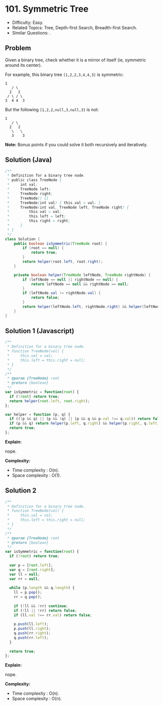 # 101. Symmetric Tree

- Difficulty: Easy.
- Related Topics: Tree, Depth-first Search, Breadth-first Search.
- Similar Questions: .

## Problem

Given a binary tree, check whether it is a mirror of itself (ie, symmetric around its center).


For example, this binary tree ```[1,2,2,3,4,4,3]``` is symmetric:
```
1
   / \
  2   2
 / \ / \
3  4 4  3
```

But the following ```[1,2,2,null,3,null,3]```  is not:
```
1
   / \
  2   2
   \   \
   3    3
```

**Note:**
Bonus points if you could solve it both recursively and iteratively.

## Solution (Java)
```java
/**
 * Definition for a binary tree node.
 * public class TreeNode {
 *     int val;
 *     TreeNode left;
 *     TreeNode right;
 *     TreeNode() {}
 *     TreeNode(int val) { this.val = val; }
 *     TreeNode(int val, TreeNode left, TreeNode right) {
 *         this.val = val;
 *         this.left = left;
 *         this.right = right;
 *     }
 * }
 */
class Solution {
    public boolean isSymmetric(TreeNode root) {
        if (root == null) {
            return true;
        }
        return helper(root.left, root.right);
    }

    private boolean helper(TreeNode leftNode, TreeNode rightNode) {
        if (leftNode == null || rightNode == null) {
            return leftNode == null && rightNode == null;
        }
        if (leftNode.val != rightNode.val) {
            return false;
        }
        return helper(leftNode.left, rightNode.right) && helper(leftNode.right, rightNode.left);
    }
}
```

## Solution 1 (Javascript)

```javascript
/**
 * Definition for a binary tree node.
 * function TreeNode(val) {
 *     this.val = val;
 *     this.left = this.right = null;
 * }
 */
/**
 * @param {TreeNode} root
 * @return {boolean}
 */
var isSymmetric = function(root) {
  if (!root) return true;
  return helper(root.left, root.right);
};

var helper = function (p, q) {
  if ((!p && q) || (p && !q) || (p && q && p.val !== q.val)) return false;
  if (p && q) return helper(p.left, q.right) && helper(p.right, q.left);
  return true;
};
```

**Explain:**

nope.

**Complexity:**

* Time complexity : O(n).
* Space complexity : O(1).

## Solution 2

```javascript
/**
 * Definition for a binary tree node.
 * function TreeNode(val) {
 *     this.val = val;
 *     this.left = this.right = null;
 * }
 */
/**
 * @param {TreeNode} root
 * @return {boolean}
 */
var isSymmetric = function(root) {
  if (!root) return true;
  
  var p = [root.left];
  var q = [root.right];
  var ll = null;
  var rr = null;
  
  while (p.length && q.length) {
    ll = p.pop();
    rr = q.pop();
    
    if (!ll && !rr) continue;
    if (!ll || !rr) return false;
    if (ll.val !== rr.val) return false;
    
    p.push(ll.left);
    p.push(ll.right);
    q.push(rr.right);
    q.push(rr.left);
  }
  
  return true;
};
```

**Explain:**

nope.

**Complexity:**

* Time complexity : O(n).
* Space complexity : O(n).
